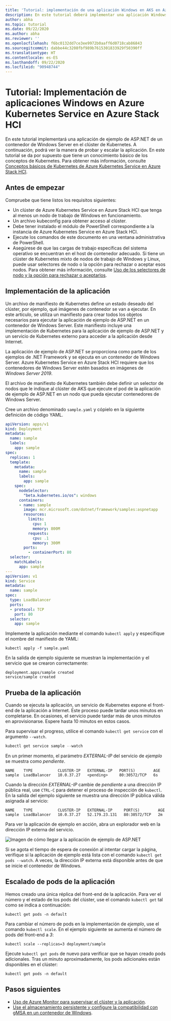 ```yaml
---
title: 'Tutorial: implementación de una aplicación Windows en AKS en Azure Stack HCI'
description: En este tutorial deberá implementar una aplicación Windows en el clúster mediante una imagen personalizada que se almacena en Azure Container Registry.
author: abha
ms.topic: tutorial
ms.date: 09/22/2020
ms.author: abha
ms.reviewer: ''
ms.openlocfilehash: f6bc0132dd7ce3ee9972b0aaff6d0718cab86843
ms.sourcegitcommit: dabbe44c3208fbf989b7615301833929f50390ff
ms.translationtype: HT
ms.contentlocale: es-ES
ms.lasthandoff: 09/22/2020
ms.locfileid: "90948744"
---
```

# <a name="tutorial-deploy-windows-applications-in-azure-kubernetes-service-on-azure-stack-hci"></a>Tutorial: Implementación de aplicaciones Windows en Azure Kubernetes Service en Azure Stack HCI

En este tutorial implementará una aplicación de ejemplo de ASP.NET de un contenedor de Windows Server en el clúster de Kubernetes. A continuación, podrá ver la manera de probar y escalar la aplicación. En este tutorial se da por supuesto que tiene un conocimiento básico de los conceptos de Kubernetes. Para obtener más información, consulte [Conceptos básicos de Kubernetes de Azure Kubernetes Service en Azure Stack HCI](kubernetes-concepts.md).

## <a name="before-you-begin"></a>Antes de empezar

Compruebe que tiene listos los requisitos siguientes:

* Un clúster de Azure Kubernetes Service en Azure Stack HCI que tenga al menos un nodo de trabajo de Windows en funcionamiento. 
* Un archivo kubeconfig para obtener acceso al clúster.
* Debe tener instalado el módulo de PowerShell correspondiente a la instancia de Azure Kubernetes Service en Azure Stack HCI.
* Ejecute los comandos de este documento en una ventana administrativa de PowerShell.
* Asegúrese de que las cargas de trabajo específicas del sistema operativo se encuentran en el host de contenedor adecuado. Si tiene un clúster de Kubernetes mixto de nodos de trabajo de Windows y Linux, puede usar selectores de nodo o la opción para rechazar o aceptar esos nodos. Para obtener más información, consulte [Uso de los selectores de nodo y la opción para rechazar o aceptarlos](adapt-apps-mixed-os-clusters.md).

## <a name="deploy-the-application"></a>Implementación de la aplicación

Un archivo de manifiesto de Kubernetes define un estado deseado del clúster, por ejemplo, qué imágenes de contenedor se van a ejecutar. En este artículo, se utiliza un manifiesto para crear todos los objetos necesarios para ejecutar la aplicación de ejemplo de ASP.NET en un contenedor de Windows Server. Este manifiesto incluye una implementación de Kubernetes para la aplicación de ejemplo de ASP.NET y un servicio de Kubernetes externo para acceder a la aplicación desde Internet.

La aplicación de ejemplo de ASP.NET se proporciona como parte de los ejemplos de .NET Framework y se ejecuta en un contenedor de Windows Server. Azure Kubernetes Service en Azure Stack HCI requiere que los contenedores de Windows Server estén basados en imágenes de *Windows Server 2019*. 

El archivo de manifiesto de Kubernetes también debe definir un selector de nodos que le indique al clúster de AKS que ejecute el pod de la aplicación de ejemplo de ASP.NET en un nodo que pueda ejecutar contenedores de Windows Server.

Cree un archivo denominado `sample.yaml` y cópielo en la siguiente definición de código YAML. 

```yaml
apiVersion: apps/v1
kind: Deployment
metadata:
  name: sample
  labels:
    app: sample
spec:
  replicas: 1
  template:
    metadata:
      name: sample
      labels:
        app: sample
    spec:
      nodeSelector:
        "beta.kubernetes.io/os": windows
      containers:
      - name: sample
        image: mcr.microsoft.com/dotnet/framework/samples:aspnetapp
        resources:
          limits:
            cpu: 1
            memory: 800M
          requests:
            cpu: .1
            memory: 300M
        ports:
          - containerPort: 80
  selector:
    matchLabels:
      app: sample
---
apiVersion: v1
kind: Service
metadata:
  name: sample
spec:
  type: LoadBalancer
  ports:
  - protocol: TCP
    port: 80
  selector:
    app: sample
```

Implemente la aplicación mediante el comando `kubectl apply` y especifique el nombre del manifiesto de YAML:

```console
kubectl apply -f sample.yaml
```

En la salida de ejemplo siguiente se muestran la implementación y el servicio que se crearon correctamente:

```output
deployment.apps/sample created
service/sample created
```

## <a name="test-the-application"></a>Prueba de la aplicación

Cuando se ejecuta la aplicación, un servicio de Kubernetes expone el front-end de la aplicación a Internet. Este proceso puede tardar unos minutos en completarse. En ocasiones, el servicio puede tardar más de unos minutos en aprovisionarse. Espere hasta 10 minutos en estos casos.

Para supervisar el progreso, utilice el comando `kubectl get service` con el argumento `--watch`.

```PowerShell
kubectl get service sample --watch
```

En un primer momento, el parámetro *EXTERNAL-IP* del servicio de *ejemplo* se muestra como *pendiente*.

```output
NAME    TYPE           CLUSTER-IP   EXTERNAL-IP   PORT(S)        AGE
sample  LoadBalancer   10.0.37.27   <pending>     80:30572/TCP   6s
```

Cuando la dirección *EXTERNAL-IP* cambie de *pendiente* a una dirección IP pública real, use `CTRL-C` para detener el proceso de inspección de `kubectl`. En la salida del ejemplo siguiente se muestra una dirección IP pública válida asignada al servicio:

```output
NAME    TYPE           CLUSTER-IP   EXTERNAL-IP     PORT(S)        AGE
sample  LoadBalancer   10.0.37.27   52.179.23.131   80:30572/TCP   2m
```

Para ver la aplicación de ejemplo en acción, abra un explorador web en la dirección IP externa del servicio.

![Imagen de cómo llegar a la aplicación de ejemplo de ASP.NET](media/deploy-windows-application/asp-net-sample-app.png)

Si se agota el tiempo de espera de conexión al intentar cargar la página, verifique si la aplicación de ejemplo está lista con el comando `kubectl get pods --watch`. A veces, la dirección IP externa está disponible antes de que se inicie el contenedor de Windows.

## <a name="scale-application-pods"></a>Escalado de pods de la aplicación

Hemos creado una única réplica del front-end de la aplicación. Para ver el número y el estado de los pods del clúster, use el comando `kubectl get` tal como se indica a continuación:

```console
kubectl get pods -n default
```

Para cambiar el número de pods en la implementación de *ejemplo*, use el comando `kubectl scale`. En el ejemplo siguiente se aumenta el número de pods del front-end a *3*:

```console
kubectl scale --replicas=3 deployment/sample
```

Ejecute `kubectl get pods` de nuevo para verificar que se hayan creado pods adicionales. Tras un minuto aproximadamente, los pods adicionales están disponibles en el clúster:

```console
kubectl get pods -n default
```

## <a name="next-steps"></a>Pasos siguientes

* [Uso de Azure Monitor para supervisar el clúster y la aplicación](/azure/azure-monitor/insights/container-insights-enable-arc-enabled-clusters).
* [Use el almacenamiento persistente y configure la compatibilidad con gMSA en un contenedor de Windows](persistent-storage-windows-nodes.md).
